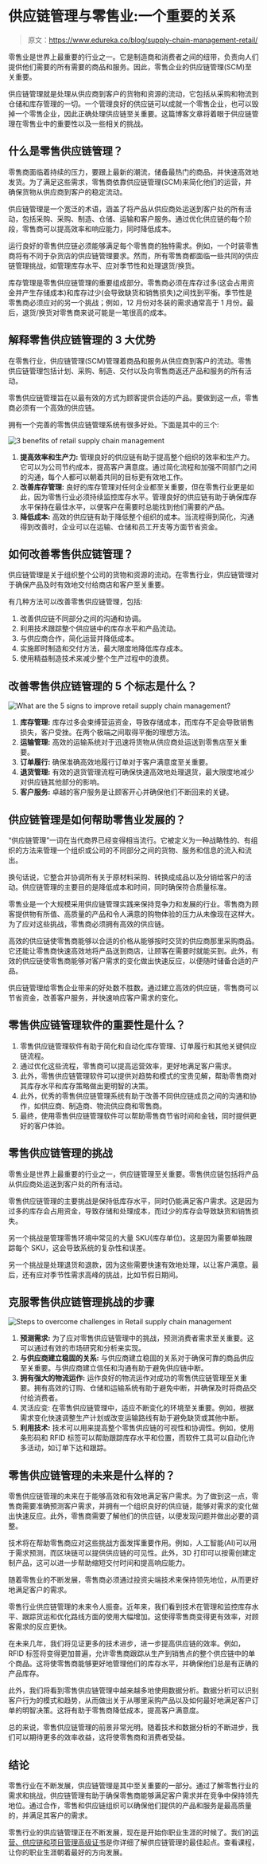 # 供应链管理与零售业:一个重要的关系

> 原文：<https://www.edureka.co/blog/supply-chain-management-retail/>

零售业是世界上最重要的行业之一。它是制造商和消费者之间的纽带，负责向人们提供他们需要的所有需要的商品和服务。因此，零售企业的供应链管理(SCM)至关重要。

供应链管理就是处理从供应商到客户的货物和资源的流动，它包括从采购和物流到仓储和库存管理的一切。一个管理良好的供应链可以成就一个零售企业，也可以毁掉一个零售企业，因此正确处理供应链至关重要。这篇博客文章将着眼于供应链管理在零售业中的重要性以及一些相关的挑战。

## **什么是零售供应链管理？**

零售商面临着持续的压力，要跟上最新的潮流，储备最热门的商品，并快速高效地发货。为了满足这些需求，零售商依靠供应链管理(SCM)来简化他们的运营，并确保货物从供应商到客户的稳定流动。

供应链管理是一个宽泛的术语，涵盖了将产品从供应商处运送到客户处的所有活动，包括采购、采购、制造、仓储、运输和客户服务。通过优化供应链的每个阶段，零售商可以提高效率和响应能力，同时降低成本。

运行良好的零售供应链必须能够满足每个零售商的独特需求。例如，一个时装零售商将有不同于杂货店的供应链管理要求。然而，所有零售商都面临一些共同的供应链管理挑战，如管理库存水平、应对季节性和处理退货/换货。

库存管理是零售供应链管理的重要组成部分。零售商必须在库存过多(这会占用资金并产生存储成本)和库存过少(会导致缺货和销售损失)之间找到平衡。季节性是零售商必须应对的另一个挑战；例如，12 月份对冬装的需求通常高于 1 月份。最后，退货/换货对零售商来说可能是一笔很高的成本。

## **解释零售供应链管理的 3 大优势**

在零售行业，供应链管理(SCM)管理着商品和服务从供应商到客户的流动。零售供应链管理包括计划、采购、制造、交付以及向零售商返还产品和服务的所有活动。

零售供应链管理旨在以最有效的方式为顾客提供合适的产品。要做到这一点，零售商必须有一个高效的供应链。

拥有一个完善的零售供应链管理系统有很多好处。下面是其中的三个:

![3 benefits of retail supply chain management](img/761307b593e99bc9cdff73115dfda591.png)

1.  **提高效率和生产力:** 管理良好的供应链有助于提高整个组织的效率和生产力。它可以为公司节约成本，提高客户满意度。通过简化流程和加强不同部门之间的沟通，每个人都可以朝着共同的目标更有效地工作。
2.  **改善库存管理:** 良好的库存管理对任何企业都至关重要，但在零售行业更是如此，因为零售行业必须持续监控库存水平。管理良好的供应链有助于确保库存水平保持在最佳水平，以便客户在需要时总能找到他们需要的产品。
3.  **降低成本:** 高效的供应链有助于降低整个组织的成本。当流程得到简化，沟通得到改善时，企业可以在运输、仓储和员工开支等方面节省资金。

## **如何改善零售供应链管理？**

供应链管理是关于组织整个公司的货物和资源的流动。在零售行业，供应链管理对于确保产品及时有效地交付给商店和客户至关重要。

有几种方法可以改善零售供应链管理，包括:

1.  改善供应链不同部分之间的沟通和协调。
2.  利用技术跟踪整个供应链中的库存水平和产品流动。
3.  与供应商合作，简化运营并降低成本。
4.  实施即时制造和交付方法，最大限度地降低库存成本。
5.  使用精益制造技术来减少整个生产过程中的浪费。

## **改善零售供应链管理的 5 个标志是什么？**

![What are the 5 signs to improve retail supply chain management?](img/7b9df4b69e82da6994a0657ead90fa2c.png)

1.  **库存管理:** 库存过多会束缚营运资金，导致存储成本，而库存不足会导致销售损失，客户受挫。在两个极端之间取得平衡的理想方法。
2.  **运输管理:** 高效的运输系统对于迅速将货物从供应商处运送到零售店至关重要。
3.  **订单履行:** 确保准确高效地履行订单对于客户满意度至关重要。
4.  **退货管理:** 有效的退货管理流程可确保快速高效地处理退货，最大限度地减少对供应链其他部分的影响。
5.  **客户服务:** 卓越的客户服务是让顾客开心并确保他们不断回来的关键。

## 供应链管理是如何帮助零售业发展的？

“供应链管理”一词在当代商界已经变得相当流行。它被定义为一种战略性的、有组织的方法来管理一个组织或公司的不同部分之间的货物、服务和信息的流入和流出。

换句话说，它整合并协调所有关于原材料采购、转换成成品以及分销给客户的活动。供应链管理的主要目的是降低成本和时间，同时确保符合质量标准。

零售业是一个大规模采用供应链管理实践来保持竞争力和发展的行业。零售商为顾客提供物有所值、高质量的产品和令人满意的购物体验的压力从未像现在这样大。为了应对这些挑战，零售商必须拥有高效的供应链。

高效的供应链使零售商能够以合适的价格从能够按时交货的供应商那里采购商品。它还能让零售商快速高效地将产品送到商店，让顾客在需要时就能买到。此外，有效的供应链使零售商能够对客户需求的变化做出快速反应，以便随时储备合适的产品。

供应链管理给零售企业带来的好处数不胜数。通过建立高效的供应链，零售商可以节省资金，改善客户服务，并快速响应客户需求的变化。

## **零售供应链管理软件的重要性是什么？**

1.  零售供应链管理软件有助于简化和自动化库存管理、订单履行和其他关键供应链流程。
2.  通过优化这些流程，零售商可以提高运营效率，更好地满足客户需求。
3.  此外，零售供应链管理软件可以提供对趋势和模式的宝贵见解，帮助零售商对其库存水平和库存策略做出更明智的决策。
4.  此外，优秀的零售供应链管理系统有助于改善不同供应链成员之间的沟通和协作，如供应商、制造商、物流供应商和零售商。
5.  最终，使用零售供应链管理软件可以帮助零售商节省时间和金钱，同时提供更好的客户体验。

## **零售供应链管理的挑战**

零售业是世界上最重要的行业之一，供应链管理至关重要。零售供应链包括将产品从供应商处运送到客户处的所有活动。

零售供应链管理的主要挑战是保持低库存水平，同时仍能满足客户需求。这是因为过多的库存会占用资金，导致存储和处理成本，而过少的库存会导致缺货和销售损失。

另一个挑战是管理零售环境中常见的大量 SKU(库存单位)。这是因为需要单独跟踪每个 SKU，这会导致系统的复杂性和误差。

另一个挑战是处理退货和退款，因为这些需要快速有效地处理，以让客户满意。最后，还有应对季节性需求高峰的挑战，比如节假日期间。

## **克服零售供应链管理挑战的步骤**

![Steps to overcome challenges in Retail supply chain management](img/fabdd85e2fc3c816795798af5b55c037.png)

1.  **预测需求:** 为了应对零售供应链管理中的挑战，预测消费者需求至关重要。这可以通过有效的市场研究和分析来实现。
2.  **与供应商建立稳固的关系:** 与供应商建立稳固的关系对于确保可靠的商品供应至关重要。与供应商建立信任和沟通有助于避免供应链中断。
3.  **拥有强大的物流运作:** 运作良好的物流运作对成功的零售供应链管理至关重要。拥有高效的订购、仓储和运输系统有助于避免中断，并确保及时将商品交付给消费者。
4.  灵活应变: 在零售供应链管理中，适应不断变化的环境至关重要。例如，根据需求变化快速调整生产计划或改变运输路线有助于避免缺货或其他中断。
5.  **利用技术:** 技术可以用来提高整个零售供应链的可视性和协调性。例如，使用条形码和 RFID 标签可以帮助跟踪库存水平和位置，而软件工具可以自动化许多活动，如订单下达和跟踪。

## 零售供应链管理的未来是什么样的？

零售供应链管理的未来在于能够高效和有效地满足客户需求。为了做到这一点，零售商需要准确预测客户需求，并拥有一个组织良好的供应链，能够对需求的变化做出快速反应。此外，零售商需要了解他们的供应链，以便发现问题并做出必要的调整。

技术将在帮助零售商应对这些挑战方面发挥重要作用。例如，人工智能(AI)可以用于需求预测，而区块链可以提供供应链的可见性。此外，3D 打印可以按需创建定制产品，这可以进一步帮助缩短交付时间和提高响应能力。

随着零售业的不断发展，零售商必须通过投资尖端技术来保持领先地位，从而更好地满足客户的需求。

零售行业供应链管理的未来令人振奋。近年来，我们看到技术在管理和监控库存水平、跟踪货运和优化路线方面的使用大幅增加。这使得零售商变得更有效率，对顾客需求的反应更快。

在未来几年，我们将见证更多的技术进步，进一步提高供应链的效率。例如，RFID 标签将变得更加普遍，允许零售商跟踪从生产到销售点的整个供应链中的单个商品。这将使零售商能够更好地管理他们的库存水平，并确保他们总是有正确的产品库存。

此外，我们将看到零售供应链管理中越来越多地使用数据分析。数据分析可以识别客户行为的模式和趋势，从而做出关于从哪里采购产品以及如何最好地满足客户订单的明智决策。这将有助于零售商降低成本，提高客户满意度。

总的来说，零售供应链管理的前景非常光明。随着技术和数据分析的不断进步，我们可以期待更多的效率收益，这将使零售商和消费者受益。

## **结论**

零售行业在不断发展，供应链管理是其中至关重要的一部分。通过了解零售行业的需求和挑战，供应链管理有助于确保零售商能够满足客户需求并在竞争中保持领先地位。通过合作，零售和供应链组织可以确保他们提供的产品和服务是最高质量的，并满足其客户的需求。

零售行业的供应链管理正在不断发展，现在是开始你职业生涯的时候了。我们的[运营、供应链和项目管理高级证书](https://www.edureka.co/highered/advanced-program-in-operations-supply-chain-project-management-iitg)是你详细了解供应链管理的最佳起点。查看课程，让你的职业生涯朝着最好的方向发展。